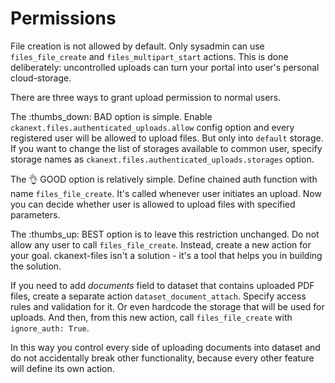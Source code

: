 # Permissions

File creation is not allowed by default. Only sysadmin can use
`files_file_create` and `files_multipart_start` actions. This is done
deliberately: uncontrolled uploads can turn your portal into user's personal
cloud-storage.

There are three ways to grant upload permission to normal users.

The :thumbs_down: BAD option is simple. Enable `ckanext.files.authenticated_uploads.allow`
config option and every registered user will be allowed to upload files. But
only into `default` storage. If you want to change the list of storages
available to common user, specify storage names as
`ckanext.files.authenticated_uploads.storages` option.

The :ok_hand: GOOD option is relatively simple. Define chained auth function
with name `files_file_create`. It's called whenever user initiates an
upload. Now you can decide whether user is allowed to upload files with
specified parameters.

The :thumbs_up: BEST option is to leave this restriction unchanged. Do not
allow any user to call `files_file_create`. Instead, create a new action for
your goal. ckanext-files isn't a solution - it's a tool that helps you in
building the solution.

If you need to add *documents* field to dataset that contains uploaded PDF
files, create a separate action `dataset_document_attach`. Specify access rules
and validation for it. Or even hardcode the storage that will be used for
uploads. And then, from this new action, call `files_file_create` with
`ignore_auth: True`.

In this way you control every side of uploading documents into dataset and do
not accidentally break other functionality, because every other feature will
define its own action.
